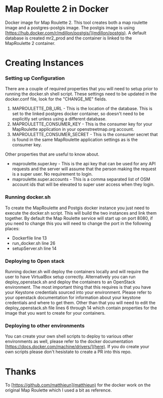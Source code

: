 # Map Roulette 2 in Docker
Docker image for Map Roulette 2. This tool creates both a map roulette image and a postgres-postgis image. The postgis image is using [https://hub.docker.com/r/mdillon/postgis/](mdillon/postgis). A default database is created mr2_prod and the container is linked to the MapRoulette 2 container.

# Creating Instances

### Setting up Configuration

There are a couple of required properties that you will need to setup prior to running the docker.sh shell script. These settings need to be updated in the docker.conf file, look for the "CHANGE_ME" fields.

1. MAPROULETTE_DB_URL - This is the location of the database. This is set to the linked postgres docker container, so doesn't need to be explicitly set unless using a different database.
2. MAPROULETTE_CONSUMER_KEY - This is the consumer key for your MapRoulette application in your openstreetmap.org account. 
3. MAPROULETTE_CONSUMER_SECRET - This is the consumer secret that is found in the same MapRoulette application settings as is the consumer key. 

Other properties that are useful to know about.

* maproulette.super.key - This is the api key that can be used for any API requests and the server will assume that the person making the request is a super user. No requirement to login.
* maproulette.super.accounts - This is a comma separated list of OSM account ids that will be elevated to super user access when they login. 

### Running docker.sh

To create the MapRoulette and Postgis docker instance you just need to execute the docker.sh script. This will build the two instances and link them together. By default the Map Roulette service will start up on port 8080, if you need to change this you will need to change the port in the following places:

* Dockerfile line 13
* run_docker.sh line 26
* setupServer.sh line 14

### Deploying to Open stack

Running docker.sh will deploy the containers locally and will require the user to have VirtualBox setup correctly. Alternatively you can run deploy_openstack.sh and deploy the containers to an OpenStack environment. The most important thing that this requires is that you have your Keystone credentials sourced into your environment. Please refer to your openstack documentation for information about your keystone credentials and where to get them. Other than that you will need to edit the deploy_openstack.sh file lines 6 through 14 which contain properties for the image that you want to create for your containers. 

### Deploying to other environments

You can create your own shell scripts to deploy to various other environments as well, please refer to the docker documentation [https://docs.docker.com/machine/drivers/](here). If you do create your own scripts please don't hesistate to create a PR into this repo.

# Thanks

To [https://github.com/matthieun](matthieun) for the docker work on the original Map Roulette which I used a bit as reference.
